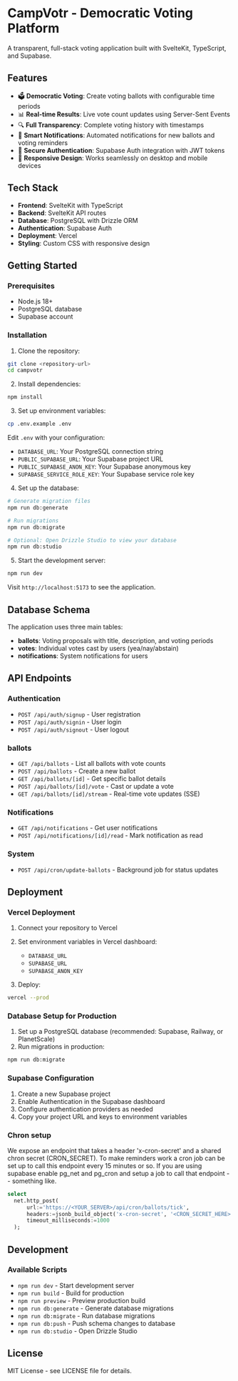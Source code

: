 # CampVotr - Democratic Voting Platform

A transparent, full-stack voting application built with SvelteKit, TypeScript, and Supabase.

## Features

- 🗳️ **Democratic Voting**: Create voting ballots with configurable time periods
- 📊 **Real-time Results**: Live vote count updates using Server-Sent Events
- 🔍 **Full Transparency**: Complete voting history with timestamps
- 🔔 **Smart Notifications**: Automated notifications for new ballots and voting reminders
- 🔐 **Secure Authentication**: Supabase Auth integration with JWT tokens
- 📱 **Responsive Design**: Works seamlessly on desktop and mobile devices

## Tech Stack

- **Frontend**: SvelteKit with TypeScript
- **Backend**: SvelteKit API routes
- **Database**: PostgreSQL with Drizzle ORM
- **Authentication**: Supabase Auth
- **Deployment**: Vercel
- **Styling**: Custom CSS with responsive design

## Getting Started

### Prerequisites

- Node.js 18+
- PostgreSQL database
- Supabase account

### Installation

1. Clone the repository:

```bash
git clone <repository-url>
cd campvotr
```

2. Install dependencies:

```bash
npm install
```

3. Set up environment variables:

```bash
cp .env.example .env
```

Edit `.env` with your configuration:

- `DATABASE_URL`: Your PostgreSQL connection string
- `PUBLIC_SUPABASE_URL`: Your Supabase project URL
- `PUBLIC_SUPABASE_ANON_KEY`: Your Supabase anonymous key
- `SUPABASE_SERVICE_ROLE_KEY`: Your Supabase service role key

4. Set up the database:

```bash
# Generate migration files
npm run db:generate

# Run migrations
npm run db:migrate

# Optional: Open Drizzle Studio to view your database
npm run db:studio
```

5. Start the development server:

```bash
npm run dev
```

Visit `http://localhost:5173` to see the application.

## Database Schema

The application uses three main tables:

- **ballots**: Voting proposals with title, description, and voting periods
- **votes**: Individual votes cast by users (yea/nay/abstain)
- **notifications**: System notifications for users

## API Endpoints

### Authentication

- `POST /api/auth/signup` - User registration
- `POST /api/auth/signin` - User login
- `POST /api/auth/signout` - User logout

### ballots

- `GET /api/ballots` - List all ballots with vote counts
- `POST /api/ballots` - Create a new ballot
- `GET /api/ballots/[id]` - Get specific ballot details
- `POST /api/ballots/[id]/vote` - Cast or update a vote
- `GET /api/ballots/[id]/stream` - Real-time vote updates (SSE)

### Notifications

- `GET /api/notifications` - Get user notifications
- `POST /api/notifications/[id]/read` - Mark notification as read

### System

- `POST /api/cron/update-ballots` - Background job for status updates

## Deployment

### Vercel Deployment

1. Connect your repository to Vercel
2. Set environment variables in Vercel dashboard:
   - `DATABASE_URL`
   - `SUPABASE_URL`
   - `SUPABASE_ANON_KEY`

3. Deploy:

```bash
vercel --prod
```

### Database Setup for Production

1. Set up a PostgreSQL database (recommended: Supabase, Railway, or PlanetScale)
2. Run migrations in production:

```bash
npm run db:migrate
```

### Supabase Configuration

1. Create a new Supabase project
2. Enable Authentication in the Supabase dashboard
3. Configure authentication providers as needed
4. Copy your project URL and keys to environment variables

### Chron setup

We expose an endpoint that takes a header 'x-cron-secret' and a shared chron secret (CRON_SECRET). To make reminders work a cron job can be set up to call this endpoint every 15 minutes or so. If you are using supabase enable
pg_net and pg_cron and setup a job to call that endpoint -- something like.

```sql
select
  net.http_post(
      url:='https://<YOUR_SERVER>/api/cron/ballots/tick',
      headers:=jsonb_build_object('x-cron-secret', '<CRON_SECRET_HERE>'),
      timeout_milliseconds:=1000
  );
```

## Development

### Available Scripts

- `npm run dev` - Start development server
- `npm run build` - Build for production
- `npm run preview` - Preview production build
- `npm run db:generate` - Generate database migrations
- `npm run db:migrate` - Run database migrations
- `npm run db:push` - Push schema changes to database
- `npm run db:studio` - Open Drizzle Studio

## License

MIT License - see LICENSE file for details.
